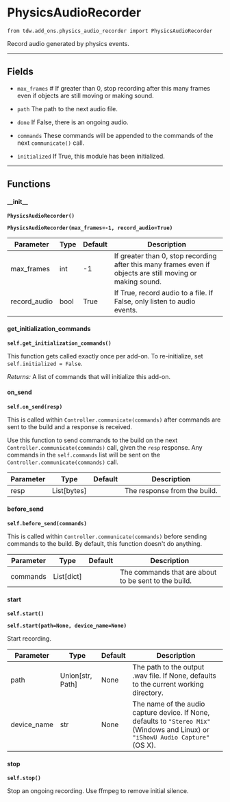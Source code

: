 # PhysicsAudioRecorder

`from tdw.add_ons.physics_audio_recorder import PhysicsAudioRecorder`

Record audio generated by physics events.

***

## Fields

- `max_frames` # If greater than 0, stop recording after this many frames even if objects are still moving or making sound.

- `path` The path to the next audio file.

- `done` If False, there is an ongoing audio.

- `commands` These commands will be appended to the commands of the next `communicate()` call.

- `initialized` If True, this module has been initialized.

***

## Functions

#### \_\_init\_\_

**`PhysicsAudioRecorder()`**

**`PhysicsAudioRecorder(max_frames=-1, record_audio=True)`**

| Parameter | Type | Default | Description |
| --- | --- | --- | --- |
| max_frames |  int  | -1 | If greater than 0, stop recording after this many frames even if objects are still moving or making sound. |
| record_audio |  bool  | True | If True, record audio to a file. If False, only listen to audio events. |

#### get_initialization_commands

**`self.get_initialization_commands()`**

This function gets called exactly once per add-on. To re-initialize, set `self.initialized = False`.

_Returns:_  A list of commands that will initialize this add-on.

#### on_send

**`self.on_send(resp)`**

This is called within `Controller.communicate(commands)` after commands are sent to the build and a response is received.

Use this function to send commands to the build on the next `Controller.communicate(commands)` call, given the `resp` response.
Any commands in the `self.commands` list will be sent on the `Controller.communicate(commands)` call.

| Parameter | Type | Default | Description |
| --- | --- | --- | --- |
| resp |  List[bytes] |  | The response from the build. |

#### before_send

**`self.before_send(commands)`**

This is called within `Controller.communicate(commands)` before sending commands to the build. By default, this function doesn't do anything.

| Parameter | Type | Default | Description |
| --- | --- | --- | --- |
| commands |  List[dict] |  | The commands that are about to be sent to the build. |

#### start

**`self.start()`**

**`self.start(path=None, device_name=None)`**

Start recording.

| Parameter | Type | Default | Description |
| --- | --- | --- | --- |
| path |  Union[str, Path] | None | The path to the output .wav file. If None, defaults to the current working directory. |
| device_name |  str  | None | The name of the audio capture device. If None, defaults to `"Stereo Mix"` (Windows and Linux) or `"iShowU Audio Capture"` (OS X). |

#### stop

**`self.stop()`**

Stop an ongoing recording. Use ffmpeg to remove initial silence.